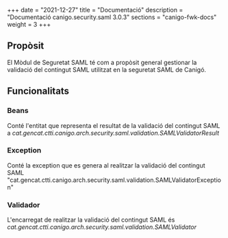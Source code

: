 +++
date        = "2021-12-27"
title       = "Documentació"
description = "Documentació canigo.security.saml 3.0.3"
sections    = "canigo-fwk-docs"
weight      = 3
+++

## Propòsit

El Mòdul de Seguretat SAML té com a propòsit general gestionar la validació del contingut SAML utilitzat en la seguretat SAML de Canigó.

## Funcionalitats

### Beans

Conté l'entitat que representa el resultat de la validació del contingut SAML a *cat.gencat.ctti.canigo.arch.security.saml.validation.SAMLValidatorResult*

### Exception

Conté la exception que es genera al realitzar la validació del contingut SAML "cat.gencat.ctti.canigo.arch.security.saml.validation.SAMLValidatorException"

### Validador

L'encarregat de realitzar la validació del contingut SAML és *cat.gencat.ctti.canigo.arch.security.saml.validation.SAMLValidator*
